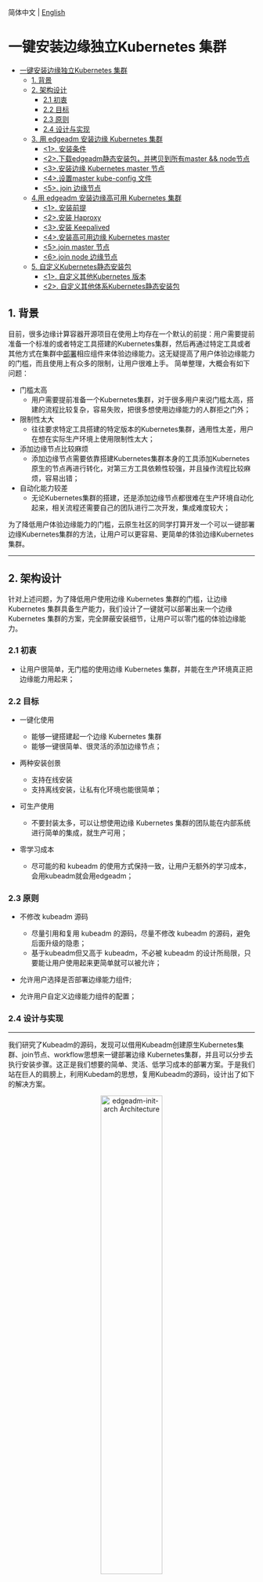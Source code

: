 简体中文 | [English](./install_edge_kubernetes.md)

# 一键安装边缘独立Kubernetes 集群

* [一键安装边缘独立Kubernetes 集群](#一键安装边缘独立kubernetes-集群)
   * [1. 背景](#1-背景)
   * [2. 架构设计](#2-架构设计)
      * [2.1 初衷](#21-初衷)
      * [2.2 目标](#22-目标)
      * [2.3 原则](#23-原则)
      * [2.4 设计与实现](#24-设计与实现)
   * [3. 用 edgeadm 安装边缘 Kubernetes 集群](#3-用-edgeadm-安装边缘-kubernetes-集群)
        * [&lt;1&gt;. 安装条件](#1-安装条件)
        * [&lt;2&gt;.下载edgeadm静态安装包，并拷贝到所有master &amp;&amp; node节点](#2下载edgeadm静态安装包并拷贝到所有master--node节点)
        * [&lt;3&gt;.安装边缘 Kubernetes master 节点](#3安装边缘-kubernetes-master-节点)
        * [&lt;4&gt;.设置master kube-config 文件](#4设置master-kube-config-文件)
        * [&lt;5&gt;. join 边缘节点](#5-join-边缘节点)
   * [4.用 edgeadm 安装边缘高可用 Kubernetes 集群](#4用-edgeadm-安装边缘高可用-kubernetes-集群)
        * [&lt;1&gt;. 安装前提](#1-安装前提)
        * [&lt;2&gt;.安装 Haproxy](#2安装-haproxy)
        * [&lt;3&gt;.安装 Keepalived](#3安装-keepalived)
        * [&lt;4&gt;.安装高可用边缘 Kubernetes master](#4安装高可用边缘-kubernetes-master)
        * [&lt;5&gt;.join master 节点](#5join-master-节点)
        * [&lt;6&gt;.join node 边缘节点](#6join-node-边缘节点)
   * [5. 自定义Kubernetes静态安装包](#5-自定义kubernetes静态安装包)
        * [&lt;1&gt;. 自定义其他Kubernetes 版本](#1-自定义其他kubernetes-版本)
        * [&lt;2&gt;. 自定义其他体系Kubernetes静态安装包](#2-自定义其他体系kubernetes静态安装包)

## 1. 背景

目前，很多边缘计算容器开源项目在使用上均存在一个默认的前提：用户需要提前准备一个标准的或者特定工具搭建的Kubernetes集群，然后再通过特定工具或者其他方式在集群中[部署](https://github.com/superedge/superedge/blob/main/docs/installation/install_via_edgeadm_CN.md)相应组件来体验边缘能力。这无疑提高了用户体验边缘能力的门槛，而且使用上有众多的限制，让用户很难上手。 简单整理，大概会有如下问题：

-   门槛太高
    -   用户需要提前准备一个Kubernetes集群，对于很多用户来说门槛太高，搭建的流程比较复杂，容易失败，把很多想使用边缘能力的人群拒之门外；
-   限制性太大
    -   往往要求特定工具搭建的特定版本的Kubernetes集群，通用性太差，用户在想在实际生产环境上使用限制性太大；
-   添加边缘节点比较麻烦
    -   添加边缘节点需要依靠搭建Kubernetes集群本身的工具添加Kubernetes原生的节点再进行转化，对第三方工具依赖性较强，并且操作流程比较麻烦，容易出错；
-   自动化能力较差
    -   无论Kubernetes集群的搭建，还是添加边缘节点都很难在生产环境自动化起来，相关流程还需要自己的团队进行二次开发，集成难度较大；

为了降低用户体验边缘能力的门槛，云原生社区的同学打算开发一个可以一键部署边缘Kubernetes集群的方法，让用户可以更容易、更简单的体验边缘Kubernetes集群。

---

## 2. 架构设计

针对上述问题，为了降低用户使用边缘 Kubernetes 集群的门槛，让边缘 Kubernetes 集群具备生产能力，我们设计了一键就可以部署出来一个边缘 Kubernetes 集群的方案，完全屏蔽安装细节，让用户可以零门槛的体验边缘能力。

### 2.1 初衷

-   让用户很简单，无门槛的使用边缘 Kubernetes 集群，并能在生产环境真正把边缘能力用起来；

### 2.2 目标

-   一键化使用

    -   能够一键搭建起一个边缘 Kubernetes 集群
    -   能够一键很简单、很灵活的添加边缘节点；

-   两种安装创景

    -   支持在线安装
    -   支持离线安装，让私有化环境也能很简单；

-   可生产使用

    -   不要封装太多，可以让想使用边缘 Kubernetes 集群的团队能在内部系统进行简单的集成，就生产可用；

-   零学习成本

    -   尽可能的和 kubeadm 的使用方式保持一致，让用户无额外的学习成本，会用kubeadm就会用edgeadm；

### 2.3 原则

-   不修改 kubeadm 源码
    -   尽量引用和复用 kubeadm 的源码，尽量不修改 kubeadm 的源码，避免后面升级的隐患；
    -   基于kubeadm但又高于 kubeadm，不必被 kubeadm 的设计所局限，只要能让用户使用起来更简单就可以被允许；
-   允许用户选择是否部署边缘能力组件;
    
- 允许用户自定义边缘能力组件的配置；

### 2.4 设计与实现

---

我们研究了Kubeadm的源码，发现可以借用Kubeadm创建原生Kubernetes集群、join节点、workflow思想来一键部署边缘 Kubernetes集群，并且可以分步去执行安装步骤。这正是我们想要的简单、灵活、低学习成本的部署方案。于是我们站在巨人的肩膀上，利用Kubedam的思想，复用Kubeadm的源码，设计出了如下的解决方案。

<div align="center">
  <img src="../img/edgeadm-init-arch.png" width=50% title="edgeadm-init-arch Architecture">
</div>

>   其中 `Kubeadm init cluster/join node`部分完全复用了kubadm的源码，所有逻辑和Kubeadm完全相同。

这个方案有如下几个优点：

-   完全兼容Kubeadm

    我们只是站在Kubeadm的肩膀上，在Kubeadm init/join之前设置了一些边缘集群需要的配置参数，将初始化Master或Node节点自动化，安装了容器运行时。在Kubeadm init/join完成之后，安装了CNI网络插件和部署了相应的边缘能力组件。

    我们以Go Mod方式引用了Kubeadm源码，整个过程中并未对Kubeadm的源码修改过一行，完全的原生，为后面升级更高版本的Kubeadm做好了准备。

-   一键化，用起来简单、灵活、自动化

    edgeadm init集群和join节点完全保留了Kubeadm init/join原有的参数和流程，只是自动了初始化节点和安装容器运行时，可以用`edgeadm --enable-edge=fasle`参数来一键化安装原生Kubernetes集群， 也可以用`edgeadm --enable-edge=true`参数一键化来安装边缘Kubernetes集群。

    可以Join任何只要能够访问到Kube-apiserver位于任何位置的节点, 也可以join master。Join master也延续了Kubeadm的的方式，搭建高可用的节点可以在需要的时候，直接用join master去扩容Master节点，实现高可用。

-   无学习成本，和kubeadm的使用完全相同

    因为`Kubeadm init cluster/join node`部分完全复用了kubadm的源码，所有逻辑和Kubeadm完全相同，完全保留了kubeadm的使用习惯和所有flag参数，用法和kubeadm使用完全一样，没有任何新的学习成本，用户可以按Kubeadm的参数或者使用kubeadm.config去自定义边缘 Kubernetes 集群。

## 3. 用 edgeadm 安装边缘 Kubernetes 集群

#### <1>. 安装条件

-   遵循 [kubeadm的最低要求](https://kubernetes.io/zh/docs/setup/production-environment/tools/kubeadm/install-kubeadm/#before-you-begin) ，master && node 最低2C2G，磁盘空间不小于1G；

-   目前支持amd64、arm64两个体系；

    >    其他体系可自行编译edgeadm和制作相应体系安装包，可参考 **5. 自定义Kubernetes静态安装包**

-   支持的Kubernetes版本：大于等于v1.18，提供的安装包仅提供Kubernetes v1.18.2版本；

    >   其他Kubernetes 版本可参考 **5. 自定义Kubernetes静态安装包**，自行制作。

#### <2>.下载edgeadm静态安装包，并拷贝到所有master && node节点

```shell
# 注意修改"arch=amd64"参数，下载自己机器对应的体系结构，其他参数不变
[root@centos ~] arch=amd64 version=v0.3.0-beta.0 && rm -rf edgeadm-linux-* && \
wget -k https://github.com/superedge/superedge/releases/download/$version/edgeadm-linux-$arch-$version.tgz && \
tar -xzvf edgeadm-linux-* && cd edgeadm-linux-$arch-$version && ./edgeadm
```
安装包大约200M，关于安装包的详细信息可查看 **5. 自定义Kubernetes静态安装包**。

>   要是下载安装包比较慢，可直接查看相应[SuperEdge相应版本](https://github.com/superedge/superedge/tags), 下载`edgeadm-linux-amd64/arm64-*.0.tgz`，并解压也是一样的。
>
>   一键安装边缘独立Kubernetes 集群功能从SuperEdge-v0.3.0-beta.0开始支持，注意下载v0.3.0-beta.0及以后版本。

#### <3>.安装边缘 Kubernetes master 节点

```shell
[root@centos ~] ./edgeadm init --kubernetes-version=1.18.2 --image-repository superedge.tencentcloudcr.com/superedge --service-cidr=192.168.11.0/16 --pod-network-cidr=172.22.0.0/16 --install-pkg-path ./kube-linux-*.tar.gz --apiserver-cert-extra-sans=<master节点外网IP> --apiserver-advertise-address=<master节点内网IP> --enable-edge=true -v=6
```
其中：

-   --enable-edge=true: 是否部署边缘能力组件，默认true

    >   --enable-edge=false 表示安装原生Kubernetes集群，和kubeadm搭建的集群完全一样；

-   --install-pkg-path: Kubernetes静态安装包的地址

>   --install-pkg-path的值可以为机器上的路径，也可以为网络地址（比如：http://xxx/xxx/kube-linux-arm64/amd64-*.tar.gz, 能免密wget到就可以），注意用和机器体系匹配的Kubernetes静态安装包；

-   --apiserver-cert-extra-sans： kube-apiserver的证书扩展地址

    -   推荐签订Master节点外网IP或者域名，只要**签订的Master节点的IP或者域名能被边缘节点访问到**就可以，当然内网IP也被允许，前提是边缘节点可以通过此IP访问Kube-apiserver。自定义域名的话可自行在所Matser和Node节点配置hosts；

    -   签订外网IP和域名，是因为边缘节点一般和Master节点不在同一局域网，需要通过外网来加入和访问Master;

-   --image-repository：镜像仓库地址

    >   要是superedge.tencentcloudcr.com/superedge 比较慢，可换成其他加速镜像仓库，只要能Pull下来kube-apiserver，kube-controller-manager，kube-scheduler，kube-proxy，etcd， pause……镜像就可以。

其他参数和Kubeadm含义完全相同，可按kubeadm的要求进行配置。

>    也可用kubeadm.config配置kubeadm的原参数，通过`edgeadm init --config kubeadm.config --install-pkg-path ./kube-linux-*.tar.gz `来创建边缘Kubernetes集群。

要是执行过程中没有问题，集群成功初始化，会输出如下内容：

```shell
Your Kubernetes control-plane has initialized successfully!

To start using your cluster, you need to run the following as a regular user:

  mkdir -p $HOME/.kube
  sudo cp -i /etc/kubernetes/admin.conf $HOME/.kube/config
  sudo chown $(id -u):$(id -g) $HOME/.kube/config

You should now deploy a pod network to the cluster.
Run "kubectl apply -f [podnetwork].yaml" with one of the options listed at:
  https://kubernetes.io/docs/concepts/cluster-administration/addons/

Then you can join any number of worker nodes by running the following on each as root:

edgeadm join xxx.xxx.xxx.xxx:xxx --token xxxx \
    --discovery-token-ca-cert-hash sha256:xxxxxxxxxx
    --install-pkg-path <Path of edgeadm kube-* install package>
```
执行过程中如果出现问题会直接返回相应的错误信息，并中断集群的初始化，可使用`./edgeadm reset`命令回滚集群的初始化操作。

#### <4>.设置master kube-config 文件

要使非 root 用户可以运行 kubectl，请运行以下命令，它们也是 edgeadm init 输出的一部分：

```shell
mkdir -p $HOME/.kube
sudo cp -i /etc/kubernetes/admin.conf $HOME/.kube/config
sudo chown $(id -u):$(id -g) $HOME/.kube/config
```

或者，如果你是 root 用户，则可以运行：
```shell
export KUBECONFIG=/etc/kubernetes/admin.conf
```

注意保存`./edgeadm init`输出的`./edgeadm join`命令，后面添加node节点时会用到。

其中token的有效期和kubeadm一样`24h`，过期之后可以用`./edgeadm token create`创建新的token。

 --discovery-token-ca-cert-hash的值生成也同kubeadm，可在master节点执行下面命令生成。

```shell
[root@centos ~] openssl x509 -pubkey -in /etc/kubernetes/pki/ca.crt | openssl rsa -pubin -outform der 2>/dev/null | openssl dgst -sha256 -hex | sed 's/^.* //'
```

#### <5>. join 边缘节点

在边缘节点上执行 `<2>.下载edgeadm静态安装包`，或者通过其他方式把edgeadm静态安装包上传到边缘节点，然后执行如下命令：

```shell
[root@centos ~] ./edgeadm join <master节点外网IP/master节点内网IP/域名>:Port --token xxxx \
     --discovery-token-ca-cert-hash sha256:xxxxxxxxxx 
     --install-pkg-path <edgeadm Kube-*静态安装包地址/FTP路径> --enable-edge=true
```
其中：

-   <master节点外网IP/master节点内网IP/域名>:Port 是节点访问Kube-apiserver服务的地址

>   可以把`edgeadm init`加入节点提示的Kube-apiserver服务的地址视情况换成`Master节点外网IP/Master节点内网IP/域名`，主要取决于想让节点通过外网还是内网访问Kube-apiserver服务。

-   --enable-edge=true:  加入的节点是否作为边缘节点（是否部署边缘能力组件），默认true

>   --enable-edge=false 表示join原生Kubernetes集群节点，和kubeadm join的节点完全一样；

要是执行过程中没有问题，新的node 成功加入集群，会输出如下内容：

```shell
This node has joined the cluster:
* Certificate signing request was sent to apiserver and a response was received.
* The Kubelet was informed of the new secure connection details.

Run 'kubectl get nodes' on the control-plane to see this node join the cluster.
```
执行过程中如果出现问题会直接返回相应的错误信息，并中断节点的添加，可使用`./edgeadm reset`命令回滚加入节点的操作，重新join。

>    提示：要是join的边缘节点，边缘节点join成功后都会给边缘节点打一个label: `superedge.io/edge-node=enable`，方便后续应用用nodeSelector选择应用调度到边缘节点；
>
>   原生Kubernetes节点和kubeadm的join一样，不会做任何操作。

## 4.用 edgeadm 安装边缘高可用 Kubernetes 集群

#### <1>. 安装前提

-   准备一个Master VIP，做为可用负载均衡统一入口；
-   3台满足 [kubeadm 的最低要求](https://kubernetes.io/zh/docs/setup/production-environment/tools/kubeadm/install-kubeadm/#before-you-begin) 的机器作为master节点；
-   3台满足 [kubeadm 的最低要求](https://kubernetes.io/zh/docs/setup/production-environment/tools/kubeadm/install-kubeadm/#before-you-begin) 的机器做worker节点；

#### <2>.安装 Haproxy

在Master上安装 Haproxy 作为集群总入口
> 注意：替换配置文件中的 < master VIP >
```shell
# yum install -y haproxy
# cat << EOF >/etc/haproxy/haproxy.cfg
global
    log         127.0.0.1 local2

    chroot      /var/lib/haproxy
    pidfile     /var/run/haproxy.pid
    maxconn     4000
    user        haproxy
    group       haproxy
    daemon
    stats socket /var/lib/haproxy/stats
defaults
    mode                    http
    log                     global
    option                  httplog
    option                  dontlognull
    option http-server-close
    option forwardfor       except 127.0.0.0/8
    option                  redispatch
    retries                 3
    timeout http-request    10s
    timeout queue           1m
    timeout connect         10s
    timeout client          1m
    timeout server          1m
    timeout http-keep-alive 10s
    timeout check           10s
    maxconn                 3000
frontend  main *:5000
    acl url_static       path_beg       -i /static /images /javascript /stylesheets
    acl url_static       path_end       -i .jpg .gif .png .css .js

    use_backend static          if url_static
    default_backend             app

frontend kubernetes-apiserver
    mode                 tcp
    bind                 *:16443
    option               tcplog
    default_backend      kubernetes-apiserver
backend kubernetes-apiserver
    mode        tcp
    balance     roundrobin
    server  master-0  <master VIP>:6443 check # 这里替换 master VIP 为用户自己的 VIP
backend static
    balance     roundrobin
    server      static 127.0.0.1:4331 check
backend app
    balance     roundrobin
    server  app1 127.0.0.1:5001 check
    server  app2 127.0.0.1:5002 check
    server  app3 127.0.0.1:5003 check
    server  app4 127.0.0.1:5004 check
EOF
```
#### <3>.安装 Keepalived

在所有Master安装 Keepalived，执行同样操作：
> 注意：
>
> 1.  替换配置文件中的 < Master VIP >
>
> 2.  下面的 keepalived.conf 配置文件中 < master 本机外网 IP > 和 < 其他 master 外网 IP > 在不同 master 的配置需要调换位置，不要填错。
```shell
# yum install -y keepalived
# cat << EOF >/etc/keepalived/keepalived.conf 
! Configuration File for keepalived

global_defs {
   smtp_connect_timeout 30
   router_id LVS_DEVEL_EDGE_1
}
vrrp_script checkhaproxy{
script "/etc/keepalived/do_sth.sh"
interval 5
}
vrrp_instance VI_1 {
    state BACKUP
    interface eth0
    nopreempt
    virtual_router_id 51
    priority 100
    advert_int 1
    authentication {
        auth_type PASS
        auth_pass aaa
    }
    virtual_ipaddress {
        <master VIP> # 这里替换 master VIP 为用户自己的 VIP
    }
    unicast_src_ip <master 本机外网 IP>
    unicast_peer {
      <其他 master 外网 IP>
      <其他 master 外网 IP>
    }
notify_master "/etc/keepalived/notify_action.sh MASTER"
notify_backup "/etc/keepalived/notify_action.sh BACKUP"
notify_fault "/etc/keepalived/notify_action.sh FAULT"
notify_stop "/etc/keepalived/notify_action.sh STOP"
garp_master_delay 1
garp_master_refresh 5
   track_interface {
     eth0
   }
   track_script {
     checkhaproxy 
   }
}
EOF
```
#### <4>.安装高可用边缘 Kubernetes master

在其中一台 Master中执行集群初始化操作
```shell
[root@centos ~] ./edgeadm init --control-plane-endpoint <Master VIP> --upload-certs --kubernetes-version=1.18.2 --image-repository superedge.tencentcloudcr.com/superedge --service-cidr=192.168.11.0/16 --pod-network-cidr=172.22.0.0/16 --apiserver-cert-extra-sans=<Master节点外网IP/Master节点内网IP/域名/> --install-pkg-path <edegadm Kube-*静态安装包地址/FTP路径> -v=6
```
>   参数含义同 `3. 用 edgeadm 安装边缘 Kubernetes 集群`，其他和kubeadm一致，这里不在解释；

要是执行过程中没有问题，集群成功初始化，会输出如下内容：

```shell
Your Kubernetes control-plane has initialized successfully!

To start using your cluster, you need to run the following as a regular user:

  mkdir -p $HOME/.kube
  sudo cp -i /etc/kubernetes/admin.conf $HOME/.kube/config
  sudo chown $(id -u):$(id -g) $HOME/.kube/config

You should now deploy a pod network to the cluster.
Run "kubectl apply -f [podnetwork].yaml" with one of the options listed at:
  https://kubernetes.io/docs/concepts/cluster-administration/addons/

You can now join any number of the control-plane node running the following command on each as root:

  edgeadm join xxx.xxx.xxx.xxx:xxx --token xxxx \
    --discovery-token-ca-cert-hash sha256:xxxxxxxxxx \
    --control-plane --certificate-key xxxxxxxxxx
    --install-pkg-path <Path of edgeadm kube-* install package>

Please note that the certificate-key gives access to cluster sensitive data, keep it secret!
As a safeguard, uploaded-certs will be deleted in two hours; If necessary, you can use
"edgeadm init phase upload-certs --upload-certs" to reload certs afterward.

Then you can join any number of worker nodes by running the following on each as root:

edgeadm join xxx.xxx.xxx.xxx:xxxx --token xxxx \
    --discovery-token-ca-cert-hash sha256:xxxxxxxxxx  
    --install-pkg-path <Path of edgeadm kube-* install package>
```
执行过程中如果出现问题会直接返回相应的错误信息，并中断集群的初始化，使用`./edgeadm reset`命令回滚集群的初始化操作。

要使非 root 用户可以运行 kubectl，请运行以下命令，它们也是 edgeadm init 输出的一部分：
```shell
# mkdir -p $HOME/.kube
# sudo cp -i /etc/kubernetes/admin.conf $HOME/.kube/config
# sudo chown $(id -u):$(id -g) $HOME/.kube/config
```

或者，如果你是root 用户，则可以运行：
```shell
# export KUBECONFIG=/etc/kubernetes/admin.conf
```
注意保存`./edgeadm init`输出的`./edgeadm join`命令，后面添加Master节点和边缘节点需要用到。

#### <5>.join master 节点

在另一台 master 执行`./edgeadm join`命令
```shell
[root@centos ~] ./edgeadm join xxx.xxx.xxx.xxx:xxx --token xxxx    \
    --discovery-token-ca-cert-hash sha256:xxxxxxxxxx \
    --control-plane --certificate-key xxxxxxxxxx     \
    --install-pkg-path <edgeadm Kube-*静态安装包地址/FTP路径> 
```
要是执行过程中没有问题，新的 master 成功加入集群，会输出如下内容：
```shell
This node has joined the cluster and a new control plane instance was created:

* Certificate signing request was sent to apiserver and approval was received.
* The Kubelet was informed of the new secure connection details.
* Control plane (master) label and taint were applied to the new node.
* The Kubernetes control plane instances scaled up.
* A new etcd member was added to the local/stacked etcd cluster.

To start administering your cluster from this node, you need to run the following as a regular user:

        mkdir -p $HOME/.kube
        sudo cp -i /etc/kubernetes/admin.conf $HOME/.kube/config
        sudo chown $(id -u):$(id -g) $HOME/.kube/config

Run 'kubectl get nodes' to see this node join the cluster.
```
执行过程中如果出现问题会直接返回相应的错误信息，并中断节点的添加，使用`./edgeadm reset`命令回滚集群的初始化操作。

#### <6>.join node 边缘节点

```shell
[root@centos ~] ./edgeadm join xxx.xxx.xxx.xxx:xxxx --token xxxx \
    --discovery-token-ca-cert-hash sha256:xxxxxxxxxx 
    --install-pkg-path <edgeadm Kube-*静态安装包地址/FTP路径>
```
要是执行过程中没有问题，新的 node 成功加入集群，会输出如下内容：
```shell
This node has joined the cluster:
* Certificate signing request was sent to apiserver and a response was received.
* The Kubelet was informed of the new secure connection details.

Run 'kubectl get nodes' on the control-plane to see this node join the cluster.
```
执行过程中如果出现问题会直接返回相应的错误信息，并中断节点的添加，使用`./edgeadm reset`命令回滚集群的初始化操作。

## 5. 自定义Kubernetes静态安装包

Kubernetes静态安装包的目录结构如下：

```bash
kube-linux-arm64-v1.18.2.tar.gz ## kube-v1.18.2 arm64的Kubernetes静态安装包
├── bin                         ## 二进制目录
│   ├── conntrack               ## 连接跟踪的二进制文件
│   ├── kubectl                 ## kube-v1.18.2的kubectl
│   ├── kubelet                 ## kube-v1.18.2的kubelet
│   └── lite-apiserver          ## 相应版本的lite-apiserver，可编译SuperEdge的lite-apiserver生成
├── cni                         ## cin的配置
│   └── cni-plugins-linux-v0.8.3.tar.gz ## v0.8.3的CNI插件二进制压缩包
└── container                   ## 容器运行时目录
    └── docker-19.03-linux-arm64.tar.gz ## docker 19.03 arm64体系的安装脚本和安装包
```

#### <1>. 自定义其他Kubernetes 版本

自定义其他Kubernetes版本需要做的有两件事：

-   替换`二进制目录`中的kubectl和kubelet文件，版本需要大于等于Kubernetes v1.18.0；
-   确保init使用的镜像仓库中有相应Kubernetes版本的基础镜像；

#### <2>. 自定义其他体系Kubernetes静态安装包

自定义Kubernetes静态安装包其他体系需要做三件事：

-   将Kubernetes静态安装包的所有二进制换成目标体系，包括cni和container相应安装包中的二进制；
-   确保init使用的镜像仓库中有相应体系的Kubernetes版本的基础镜像，推荐使用[多体系镜像](https://docs.docker.com/buildx/working-with-buildx/)；
-   充分测试，确保没有什么兼容问题。要有相关问题，也可以在SuperEdge社区提Issues一块来修复。

